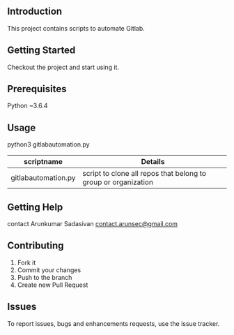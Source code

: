 ## Introduction
This project contains scripts to automate Gitlab.

## Getting Started
Checkout the project and start using it.

## Prerequisites
Python ~3.6.4

## Usage
python3 gitlabautomation.py 

| scriptname  | Details |
| --------| ------------|
| gitlabautomation.py| script to clone all repos that belong to group or organization |


## Getting Help
contact Arunkumar Sadasivan <contact.arunsec@gmail.com>

## Contributing
1. Fork it
2. Commit your changes 
3. Push to the branch
4. Create new Pull Request

## Issues
To report issues, bugs and enhancements requests, use the issue tracker. 
